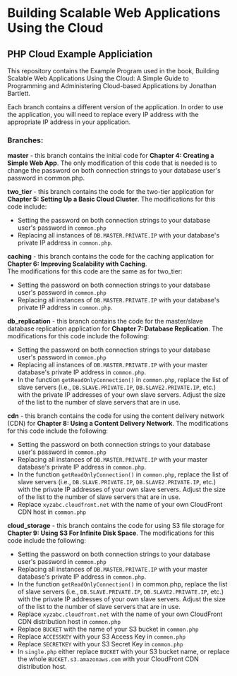 # Building Scalable Web Applications Using the Cloud
## PHP Cloud Example Appliciation

This repository contains the Example Program used in the book, Building Scalable Web Applications Using the Cloud: A Simple Guide to Programming and Administering Cloud-based Applications by Jonathan Bartlett.

Each branch contains a different version of the application.
In order to use the application, you will need to replace every IP address with the appropriate IP address in your application.

### Branches:

**master** - this branch contains the initial code for **Chapter 4: Creating a Simple Web App**.  The only modification of this code that is needed is to change the password on both connection strings to your database user's password in common.php.

**two_tier** - this branch contains the code for the two-tier application for **Chapter 5: Setting Up a Basic Cloud Cluster**.  The modifications for this code include:
  * Setting the password on both connection strings to your database user's password in `common.php`
  * Replacing all instances of `DB.MASTER.PRIVATE.IP` with your database's private IP address in `common.php`.

**caching** - this branch contains the code for the caching application for **Chapter 6: Improving Scalability with Caching**.  
The modifications for this code are the same as for two_tier:
  * Setting the password on both connection strings to your database user's password in `common.php`
  * Replacing all instances of `DB.MASTER.PRIVATE.IP` with your database's private IP address in `common.php`.

**db_replication** - this branch contains the code for the master/slave database replication application for **Chapter 7: Database Replication**.  The modifications for this code include the following:
  * Setting the password on both connection strings to your database user's password in `common.php`
  * Replacing all instances of `DB.MASTER.PRIVATE.IP` with your master database's private IP address in `common.php`.
  * In the function `getReadOnlyConnection()` in `common.php`, replace the list of slave servers (i.e., `DB.SLAVE.PRIVATE.IP`, `DB.SLAVE2.PRIVATE.IP`, etc.) with the private IP addresses of your own slave servers.  Adjust the size of the list to the number of slave servers that are in use.

**cdn** - this branch contains the code for using the content delivery network (CDN) for **Chapter 8: Using a Content Delivery Network**.  The modifications for this code include the following:
  * Setting the password on both connection strings to your database user's password in `common.php`
  * Replacing all instances of `DB.MASTER.PRIVATE.IP` with your master database's private IP address in `common.php`.
  * In the function `getReadOnlyConnection()` in `common.php`, replace the list of slave servers (i.e., `DB.SLAVE.PRIVATE.IP`, `DB.SLAVE2.PRIVATE.IP`, etc.) with the private IP addresses of your own slave servers.  Adjust the size of the list to the number of slave servers that are in use.
  * Replace `xyzabc.cloudfront.net` with the name of your own CloudFront CDN host in `common.php`

**cloud_storage** - this branch contains the code for using S3 file storage for **Chapter 9: Using S3 For Infinite Disk Space**.
The modifications for this code include the following:
  * Setting the password on both connection strings to your database user's password in `common.php`
  * Replacing all instances of `DB.MASTER.PRIVATE.IP` with your master database's private IP address in `common.php`.
  * In the function `getReadOnlyConnection()` in common.php, replace the list of slave servers (i.e., `DB.SLAVE.PRIVATE.IP`, `DB.SLAVE2.PRIVATE.IP`, etc.) with the private IP addresses of your own slave servers.  Adjust the size of the list to the number of slave servers that are in use.
  * Replace `xyzabc.cloudfront.net` with the name of your own CloudFront CDN distribution host in `common.php`
  * Replace `BUCKET` with the name of your S3 bucket in `common.php`
  * Replace `ACCESSKEY` with your S3 Access Key in `common.php`
  * Replace `SECRETKEY` with your S3 Secret Key in `common.php`
  * In `single.php` either replace `BUCKET` with your S3 bucket name, or replace the whole `BUCKET.s3.amazonaws.com` with your CloudFront CDN distribution host.
